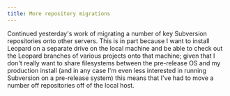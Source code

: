 ```yaml
---
title: More repository migrations
---
```


Continued yesterday's work of migrating a number of key Subversion repositories onto other servers. This is in part because I want to install Leopard on a separate drive on the local machine and be able to check out the Leopard branches of various projects onto that machine; given that I don't really want to share filesystems between the pre-release OS and my production install (and in any case I'm even less interested in running Subversion on a pre-release system) this means that I've had to move a number off repositories off of the local host.
